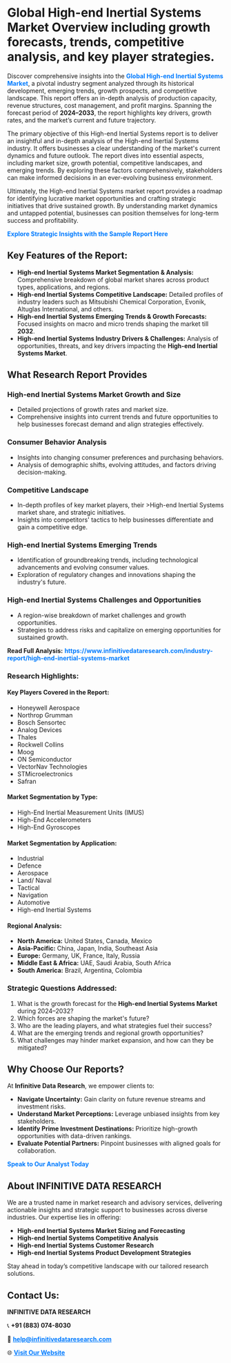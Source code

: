 <h1>Global High-end Inertial Systems Market Overview including growth forecasts, trends, competitive analysis, and key player strategies.</h1>
<p>
Discover comprehensive insights into the 
<a href="https://www.infinitivedataresearch.com/industry-report/high-end-inertial-systems-market" rel="dofollow" style="color: #007BFF; text-decoration: none;"><strong>Global High-end Inertial Systems Market</strong></a>, a pivotal industry segment analyzed through its historical development, emerging trends, growth prospects, and competitive landscape. This report offers an in-depth analysis of production capacity, revenue structures, cost management, and profit margins. Spanning the forecast period of <strong>2024–2033</strong>, the report highlights key drivers, growth rates, and the market’s current and future trajectory.
</p>
<p>
The primary objective of this High-end Inertial Systems report is to deliver an insightful and in-depth analysis of the High-end Inertial Systems industry. It offers businesses a clear understanding of the market's current dynamics and future outlook. The report dives into essential aspects, including market size, growth potential, competitive landscapes, and emerging trends. By exploring these factors comprehensively, stakeholders can make informed decisions in an ever-evolving business environment.
</p>
<p>
Ultimately, the High-end Inertial Systems market report provides a roadmap for identifying lucrative market opportunities and crafting strategic initiatives that drive sustained growth. By understanding market dynamics and untapped potential, businesses can position themselves for long-term success and profitability.
</p>
<p>
<a href="https://www.infinitivedataresearch.com/request-sample/reportId=111841" style="color: #007BFF; text-decoration: none;"><strong>Explore Strategic Insights with the Sample Report Here</strong></a>
</p>

<h2>Key Features of the Report:</h2>
<ul>
<li><strong>High-end Inertial Systems Market Segmentation & Analysis:</strong> Comprehensive breakdown of global market shares across product types, applications, and regions.</li>
<li><strong>High-end Inertial Systems Competitive Landscape:</strong> Detailed profiles of industry leaders such as Mitsubishi Chemical Corporation, Evonik, Altuglas International, and others.</li>
<li><strong>High-end Inertial Systems Emerging Trends & Growth Forecasts:</strong> Focused insights on macro and micro trends shaping the market till <strong>2032</strong>.</li>
<li><strong>High-end Inertial Systems Industry Drivers & Challenges:</strong> Analysis of opportunities, threats, and key drivers impacting the <strong>High-end Inertial Systems Market</strong>.</li>
</ul>

<h2>What Research Report Provides</h2>
<h3>High-end Inertial Systems Market Growth and Size</h3>
<ul>
<li>Detailed projections of growth rates and market size.</li>
<li>Comprehensive insights into current trends and future opportunities to help businesses forecast demand and align strategies effectively.</li>
</ul>

<h3>Consumer Behavior Analysis</h3>
<ul>
<li>Insights into changing consumer preferences and purchasing behaviors.</li>
<li>Analysis of demographic shifts, evolving attitudes, and factors driving decision-making.</li>
</ul>

<h3>Competitive Landscape</h3>
<ul>
<li>In-depth profiles of key market players, their >High-end Inertial Systems market share, and strategic initiatives.</li>
<li>Insights into competitors' tactics to help businesses differentiate and gain a competitive edge.</li>
</ul>

<h3>High-end Inertial Systems Emerging Trends</h3>
<ul>
<li>Identification of groundbreaking trends, including technological advancements and evolving consumer values.</li>
<li>Exploration of regulatory changes and innovations shaping the industry's future.</li>
</ul>

<h3>High-end Inertial Systems Challenges and Opportunities</h3>
<ul>
<li>A region-wise breakdown of market challenges and growth opportunities.</li>
<li>Strategies to address risks and capitalize on emerging opportunities for sustained growth.</li>
</ul>
<p><strong>Read Full Analysis:</strong> <a href="https://www.infinitivedataresearch.com/industry-report/high-end-inertial-systems-market" rel="dofollow" style="color: #007BFF; text-decoration: none;"><strong>https://www.infinitivedataresearch.com/industry-report/high-end-inertial-systems-market</strong></a></p>
<h3>Research Highlights:</h3>
<h4>Key Players Covered in the Report:</h4>
<ul><li>Honeywell Aerospace</li><li>Northrop Grumman</li><li>Bosch Sensortec</li><li>Analog Devices</li><li>Thales</li><li>Rockwell Collins</li><li>Moog</li><li>ON Semiconductor</li><li>VectorNav Technologies</li><li>STMicroelectronics</li><li>Safran</li></ul>
<h4>Market Segmentation by Type:</h4>
<ul><li>High-End Inertial Measurement Units (IMUS)</li><li>High-End Accelerometers</li><li>High-End Gyroscopes</li></ul>
<h4>Market Segmentation by Application:</h4>
<ul><li>Industrial</li><li>Defence</li><li>Aerospace</li><li>Land/ Naval</li><li>Tactical</li><li>Navigation</li><li>Automotive</li><li>High-end Inertial Systems</li></ul>

<h4>Regional Analysis:</h4>
<ul>
<li><strong>North America:</strong> United States, Canada, Mexico</li>
<li><strong>Asia-Pacific:</strong> China, Japan, India, Southeast Asia</li>
<li><strong>Europe:</strong> Germany, UK, France, Italy, Russia</li>
<li><strong>Middle East & Africa:</strong> UAE, Saudi Arabia, South Africa</li>
<li><strong>South America:</strong> Brazil, Argentina, Colombia</li>
</ul>

<h3>Strategic Questions Addressed:</h3>
<ol>
<li>What is the growth forecast for the <strong>High-end Inertial Systems Market</strong> during 2024–2032?</li>
<li>Which forces are shaping the market's future?</li>
<li>Who are the leading players, and what strategies fuel their success?</li>
<li>What are the emerging trends and regional growth opportunities?</li>
<li>What challenges may hinder market expansion, and how can they be mitigated?</li>
</ol>

<h2>Why Choose Our Reports?</h2>
<p>At <strong>Infinitive Data Research</strong>, we empower clients to:</p>
<ul>
<li><strong>Navigate Uncertainty:</strong> Gain clarity on future revenue streams and investment risks.</li>
<li><strong>Understand Market Perceptions:</strong> Leverage unbiased insights from key stakeholders.</li>
<li><strong>Identify Prime Investment Destinations:</strong> Prioritize high-growth opportunities with data-driven rankings.</li>
<li><strong>Evaluate Potential Partners:</strong> Pinpoint businesses with aligned goals for collaboration.</li>
</ul>
<p><a href="https://www.infinitivedataresearch.com/industry-report/high-end-inertial-systems-market" rel="dofollow" style="color: #007BFF; text-decoration: none;"><strong>Speak to Our Analyst Today</strong></a></p>

<h2>About INFINITIVE DATA RESEARCH</h2>
<p>We are a trusted name in market research and advisory services, delivering actionable insights and strategic support to businesses across diverse industries. Our expertise lies in offering:</p>
<ul>
<li><strong>High-end Inertial Systems Market Sizing and Forecasting</strong></li>
<li><strong>High-end Inertial Systems Competitive Analysis</strong></li>
<li><strong>High-end Inertial Systems Customer Research</strong></li>
<li><strong>High-end Inertial Systems Product Development Strategies</strong></li>
</ul>
<p>Stay ahead in today’s competitive landscape with our tailored research solutions.</p>

<h2>Contact Us:</h2>
<p><strong>INFINITIVE DATA RESEARCH</strong></p>
<p>📞 <strong>+91 (883) 074-8030</strong></p>
<p>📧 <strong><a href="mailto:help@infinitivedataresearch.com" style="color: #007BFF;">help@infinitivedataresearch.com</a></strong></p>
<p>🌐 <strong><a href="https://www.infinitivedataresearch.com" rel="dofollow" style="color: #007BFF;">Visit Our Website</a></strong></p>